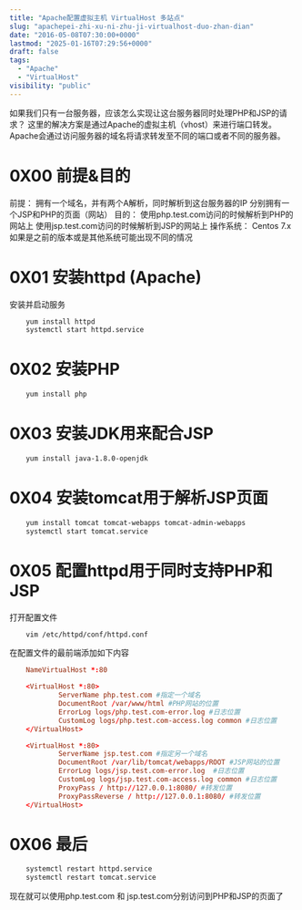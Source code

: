 ```yaml
---
title: "Apache配置虚拟主机 VirtualHost 多站点"
slug: "apachepei-zhi-xu-ni-zhu-ji-virtualhost-duo-zhan-dian"
date: "2016-05-08T07:30:00+0000"
lastmod: "2025-01-16T07:29:56+0000"
draft: false
tags:
  - "Apache"
  - "VirtualHost"
visibility: "public"
---
```

如果我们只有一台服务器，应该怎么实现让这台服务器同时处理PHP和JSP的请求？
这里的解决方案是通过Apache的虚拟主机（vhost）来进行端口转发。
Apache会通过访问服务器的域名将请求转发至不同的端口或者不同的服务器。

# 0X00 前提&目的

前提：
拥有一个域名，并有两个A解析，同时解析到这台服务器的IP
分别拥有一个JSP和PHP的页面（网站）
目的：
使用php.test.com访问的时候解析到PHP的网站上
使用jsp.test.com访问的时候解析到JSP的网站上
操作系统：
Centos 7.x 如果是之前的版本或是其他系统可能出现不同的情况

# 0X01 安装httpd (Apache)

安装并启动服务

```sh
    yum install httpd
    systemctl start httpd.service
```

# 0X02 安装PHP

```sh
    yum install php
```

# 0X03 安装JDK用来配合JSP

```sh
    yum install java-1.8.0-openjdk
```

# 0X04 安装tomcat用于解析JSP页面

```sh
    yum install tomcat tomcat-webapps tomcat-admin-webapps
    systemctl start tomcat.service
```

# 0X05 配置httpd用于同时支持PHP和JSP

打开配置文件

```sh
    vim /etc/httpd/conf/httpd.conf
```

在配置文件的最前端添加如下内容

```conf
    NameVirtualHost *:80

    <VirtualHost *:80>
            ServerName php.test.com #指定一个域名
            DocumentRoot /var/www/html #PHP网站的位置
            ErrorLog logs/php.test.com-error.log #日志位置
            CustomLog logs/php.test.com-access.log common #日志位置
    </VirtualHost>

    <VirtualHost *:80>
            ServerName jsp.test.com #指定另一个域名
            DocumentRoot /var/lib/tomcat/webapps/ROOT #JSP网站的位置
            ErrorLog logs/jsp.test.com-error.log  #日志位置
            CustomLog logs/jsp.test.com-access.log common #日志位置
            ProxyPass / http://127.0.0.1:8080/ #转发位置
            ProxyPassReverse / http://127.0.0.1:8080/ #转发位置
    </VirtualHost>
```

# 0X06 最后

```sh
    systemctl restart httpd.service
    systemctl restart tomcat.service
```

现在就可以使用php.test.com 和 jsp.test.com分别访问到PHP和JSP的页面了
